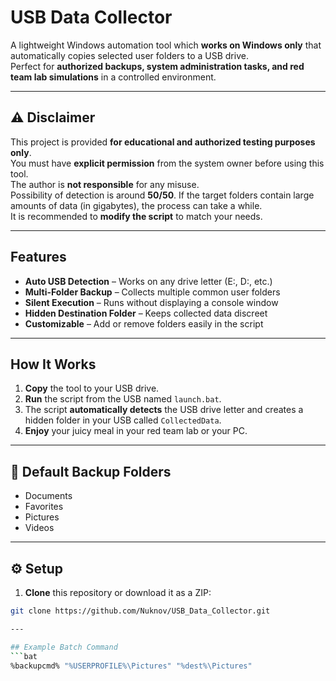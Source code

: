 # USB Data Collector

A lightweight Windows automation tool which **works on Windows only** that automatically copies selected user folders to a USB drive.  
Perfect for **authorized backups, system administration tasks, and red team lab simulations** in a controlled environment.

---

## ⚠️ Disclaimer

This project is provided **for educational and authorized testing purposes only**.  
You must have **explicit permission** from the system owner before using this tool.  
The author is **not responsible** for any misuse.  
Possibility of detection is around **50/50**. If the target folders contain large amounts of data (in gigabytes), the process can take a while.  
It is recommended to **modify the script** to match your needs.

---

## Features
- **Auto USB Detection** – Works on any drive letter (E:, D:, etc.)
- **Multi-Folder Backup** – Collects multiple common user folders
- **Silent Execution** – Runs without displaying a console window
- **Hidden Destination Folder** – Keeps collected data discreet
- **Customizable** – Add or remove folders easily in the script

---

## How It Works
1. **Copy** the tool to your USB drive.
2. **Run** the script from the USB named `launch.bat`.
3. The script **automatically detects** the USB drive letter and creates a hidden folder in your USB called `CollectedData`.
4. **Enjoy** your juicy meal in your red team lab or your PC.

---

## 📂 Default Backup Folders
- Documents
- Favorites
- Pictures
- Videos

---

## ⚙️ Setup
1. **Clone** this repository or download it as a ZIP:
```bash
git clone https://github.com/Nuknov/USB_Data_Collector.git

---

## Example Batch Command
```bat
%backupcmd% "%USERPROFILE%\Pictures" "%dest%\Pictures"


